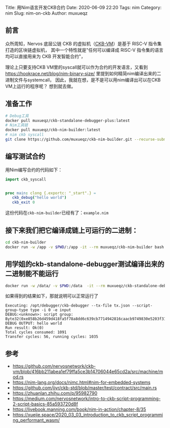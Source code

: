 Title: 用Nim语言开发CKB合约
Date: 2020-06-09 22:20
Tags: nim
Category: nim
Slug: nim-on-ckb
Author: muxueqz

## 前言
众所周知，Nervos 底层公链 CKB 的虚拟机（[CKB-VM](https://github.com/nervosnetwork/ckb-vm)）是基于 RISC-V 指令集打造的区块链虚拟机，
其中一个特性就是"任何可以编译成 RISC-V 指令集的语言均可以直接用来为 CKB 开发智能合约"，

理论上只要支持CKB VM里的syscall就可以作为合约的开发语言，又看到 https://hookrace.net/blog/nim-binary-size/ 里提到如何精简nim编译出来的二进制文件与systemcall，
因此，我就在想，是不是可以用nim编译出可以在CKB VM上运行的程序呢？
想到就去做。

## 准备工作
```bash
# Debug工具
docker pull muxueqz/ckb-standalone-debugger-plus:latest
# Nim工具链
docker pull muxueqz/ckb-nim-builder:latest
# nim ckb syscall
git clone https://github.com/muxueqz/ckb-nim-builder.git --recurse-submodules
```

## 编写测试合约

用Nim编写合约的代码如下：
```nim
import ckb_syscall


proc main: clong {.exportc: "_start".} =
   ckb_debug("hello world")
   ckb_exit 0
```

这份代码在`ckb-nim-builder`已经有了：`example.nim`

## 接下来我们把它编译成链上可运行的二进制：
```bash
cd ckb-nim-builder
docker run -w /app -v $PWD/:/app -it --rm muxueqz/ckb-nim-builder bash -x /app/build.sh example.nim
```

## 用学姐的ckb-standalone-debugger测试编译出来的二进制能不能运行
```bash
docker run -w /data/ -v $PWD:/data  -it --rm muxueqz/ckb-standalone-debugger-plus:latest /data/example 0x10000000
```

如果得到的结果如下，那就说明可以正常运行了
```
Executing: /opt/debugger/ckb-debugger --tx-file tx.json --script-group-type type -i 0 -e input
DEBUG:<unknown>: script group: Byte32(0xe858b26d459d418fa5f78a8dd6c639cb7714942816caacb9749830e5203f31ac) DEBUG OUTPUT: hello world
Run result: Ok(0)
Total cycles consumed: 1091
Transfer cycles: 56, running cycles: 1035
```


## 参考
* https://github.com/nervosnetwork/ckb-vm/blob/416bb211abea1ef79ffa5ce3b14706044e65cd2a/src/machine/mod.rs
* https://nim-lang.org/docs/nimc.html#nim-for-embedded-systems
* https://github.com/jjyr/ckb-std/blob/master/test/contract/src/main.rs
* https://zhuanlan.zhihu.com/p/95982790
* https://medium.com/nervosnetwork/intro-to-ckb-script-programming-2-script-basics-85a593720d8f
* https://livebook.manning.com/book/nim-in-action/chapter-8/35
* https://xuejie.space/2020_03_03_introduction_to_ckb_script_programming_performant_wasm/
